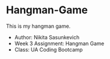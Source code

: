 # Hangman-Game

This is my hangman game.

* Author: Nikita Sasunkevich
* Week 3 Assignment: Hangman Game
* Class: UA Coding Bootcamp 